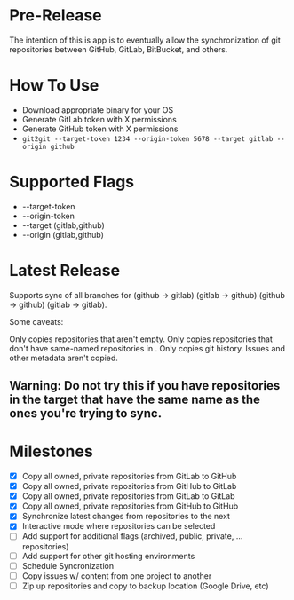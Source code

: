 # Pre-Release

The intention of this is app is to eventually allow the synchronization of git repositories between GitHub, GitLab, BitBucket, and others.

# How To Use

* Download appropriate binary for your OS
* Generate GitLab token with X permissions
* Generate GitHub token with X permissions
* `git2git --target-token 1234 --origin-token 5678 --target gitlab --origin github`


# Supported Flags

* --target-token
* --origin-token
* --target (gitlab,github)
* --origin (gitlab,github)

# Latest Release
Supports sync of all branches for (github -> gitlab) (gitlab -> github) (github -> github) (gitlab -> gitlab).

Some caveats:

Only copies repositories that aren't empty.
Only copies repositories that don't have same-named repositories in .
Only copies git history. Issues and other metadata aren't copied.

## Warning: Do not try this if you have repositories in the target that have the same name as the ones you're trying to sync.

# Milestones

- [X] Copy all owned, private repositories from GitLab to GitHub
- [X] Copy all owned, private repositories from GitHub to GitLab
- [X] Copy all owned, private repositories from GitLab to GitLab
- [X] Copy all owned, private repositories from GitHub to GitHub
- [X] Synchronize latest changes from repositories to the next
- [X] Interactive mode where repositories can be selected
- [ ] Add support for additional flags (archived, public, private, ... repositories)
- [ ] Add support for other git hosting environments
- [ ] Schedule Syncronization
- [ ] Copy issues w/ content from one project to another
- [ ] Zip up repositories and copy to backup location (Google Drive, etc)
